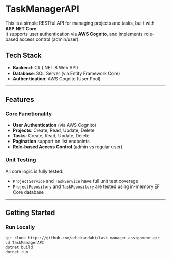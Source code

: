 # TaskManagerAPI

This is a simple RESTful API for managing projects and tasks, built with **ASP.NET Core**.  
It supports user authentication via **AWS Cognito**, and implements role-based access control (admin/user).

## Tech Stack

- **Backend**: C# (.NET 8 Web API)
- **Database**: SQL Server (via Entity Framework Core)
- **Authentication**: AWS Cognito (User Pool)

---

## Features

### Core Functionality

- **User Authentication** (via AWS Cognito)
- **Projects**: Create, Read, Update, Delete
- **Tasks**: Create, Read, Update, Delete
- **Pagination** support on list endpoints
- **Role-based Access Control** (admin vs regular user)

### Unit Testing

All core logic is fully tested:

- `ProjectService` and `TaskService` have full unit test coverage
- `ProjectRepository` and `TaskRepository` are tested using in-memory EF Core database

---

## Getting Started

### Run Locally

```bash
git clone https://github.com/adirkandabi/task-manager-assignment.git
cd TaskManagerAPI
dotnet build
dotnet run
```
